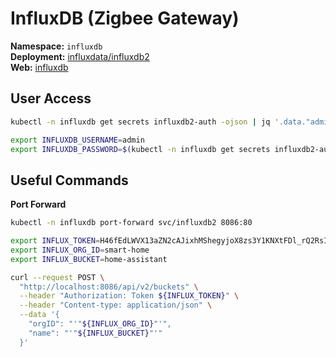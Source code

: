 # InfluxDB (Zigbee Gateway)



<!--description-start-->

<!--description-end-->


<!--header-start-->
**Namespace:** `influxdb`  
**Deployment:** [influxdata/influxdb2](https://github.com/influxdata/helm-charts/tree/master/charts/influxdb2)  
**Web:** [influxdb](https://github.com/influxdata/influxdb)
<!--header-end-->

## User Access

```sh
kubectl -n influxdb get secrets influxdb2-auth -ojson | jq '.data."admin-password"' -r | base64 -d
```


```sh
export INFLUXDB_USERNAME=admin 
export INFLUXDB_PASSWORD=$(kubectl -n influxdb get secrets influxdb2-auth -ojson | jq '.data."admin-password"' -r | base64 -d)
```

## Useful Commands

**Port Forward**
<!--port-forward-start-->
```sh
kubectl -n influxdb port-forward svc/influxdb2 8086:80
```
<!--port-forward-end-->

```sh
export INFLUX_TOKEN=H46fEdLWVX13aZN2cAJixhMShegyjoX8zs3Y1KNXtFDl_rQ2RsI6C8rz1-kb0bJnOwkdBVUHhKCwyc9HLN7fUw==
export INFLUX_ORG_ID=smart-home
export INFLUX_BUCKET=home-assistant

curl --request POST \
  "http://localhost:8086/api/v2/buckets" \
  --header "Authorization: Token ${INFLUX_TOKEN}" \
  --header "Content-type: application/json" \
  --data '{
    "orgID": "'"${INFLUX_ORG_ID}"'",
    "name": "'"${INFLUX_BUCKET}"'"
  }'

```